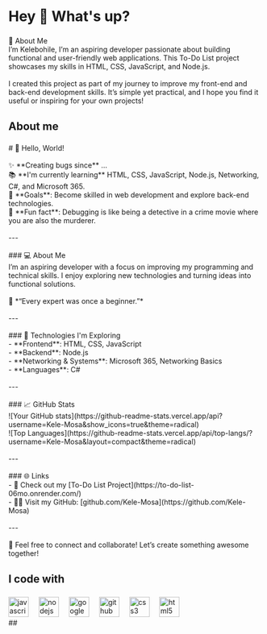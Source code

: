<h1 align="left">Hey 👋 What's up?</h1>

###

<p align="left">👋 About Me<br>I’m Kelebohile, I’m an aspiring developer passionate about building functional and user-friendly web applications. This To-Do List project showcases my skills in HTML, CSS, JavaScript, and Node.js.<br><br>I created this project as part of my journey to improve my front-end and back-end development skills. It’s simple yet practical, and I hope you find it useful or inspiring for your own projects!</p>

###

<h2 align="left">About me</h2>

###

<p align="left"># 👋 Hello, World!  <br><br>✨ **Creating bugs since** ...  <br>📚 **I'm currently learning** HTML, CSS, JavaScript, Node.js, Networking, C#, and Microsoft 365.  <br>🎯 **Goals**: Become skilled in web development and explore back-end technologies.  <br>🎲 **Fun fact**: Debugging is like being a detective in a crime movie where you are also the murderer.  <br><br>---<br><br>
### 💻 About Me  <br>I’m an aspiring developer with a focus on improving my programming and technical skills. I enjoy exploring new technologies and turning ideas into functional solutions.  <br><br>🌟 *“Every expert was once a beginner.”*  <br><br>---<br><br>
### 🚀 Technologies I'm Exploring  <br>- **Frontend**: HTML, CSS, JavaScript  <br>- **Backend**: Node.js  <br>- **Networking & Systems**: Microsoft 365, Networking Basics  <br>- **Languages**: C#  <br><br>---<br><br>
### 📈 GitHub Stats  <br>![Your GitHub stats](https://github-readme-stats.vercel.app/api?username=Kele-Mosa&show_icons=true&theme=radical)  <br>![Top Languages](https://github-readme-stats.vercel.app/api/top-langs/?username=Kele-Mosa&layout=compact&theme=radical)  <br><br>---<br><br>
### 🌐 Links  <br>- 🌟 Check out my [To-Do List Project](https://to-do-list-06mo.onrender.com/)  <br>- 🧑‍💻 Visit my GitHub: [github.com/Kele-Mosa](https://github.com/Kele-Mosa)  <br><br>---<br><br>🌟 Feel free to connect and collaborate! Let’s create something awesome together!</p>

###

<h2 align="left">I code with</h2>

###

<div align="left">
  <img src="https://cdn.jsdelivr.net/gh/devicons/devicon/icons/javascript/javascript-original.svg" height="40" alt="javascript logo"  />
  <img width="12" />
  <img src="https://cdn.jsdelivr.net/gh/devicons/devicon/icons/nodejs/nodejs-original.svg" height="40" alt="nodejs logo"  />
  <img width="12" />
  <img src="https://cdn.jsdelivr.net/gh/devicons/devicon/icons/google/google-original.svg" height="40" alt="google logo"  />
  <img width="12" />
  <img src="https://cdn.jsdelivr.net/gh/devicons/devicon/icons/github/github-original.svg" height="40" alt="github logo"  />
  <img width="12" />
  <img src="https://cdn.jsdelivr.net/gh/devicons/devicon/icons/css3/css3-original.svg" height="40" alt="css3 logo"  />
  <img width="12" />
  <img src="https://cdn.jsdelivr.net/gh/devicons/devicon/icons/html5/html5-original.svg" height="40" alt="html5 logo"  />
</div>
##
